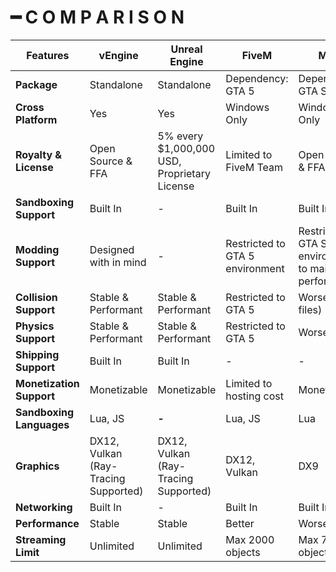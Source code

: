# ━ C O M P A R I S O N

| Features                 | vEngine                              | Unreal Engine                                | FiveM                           | MTA                                                      |
| ------------------------ | ------------------------------------ | -------------------------------------------- | ------------------------------- | -------------------------------------------------------- |
| **Package**              | Standalone                           | Standalone                                   | Dependency: GTA 5               | Dependency: GTA SA                                       |
| **Cross Platform**       | Yes                                  | Yes                                          | Windows Only                    | Windows Only                                             |
| **Royalty & License**    | Open Source & FFA                    | 5% every $1,000,000 USD, Proprietary License | Limited to FiveM Team           | Open Source & FFA                                        |
| **Sandboxing Support**   | Built In                             | -                                            | Built In                        | Built In                                                 |
| **Modding Support**      | Designed with in mind                | -                                            | Restricted to GTA 5 environment | Restricted to GTA SA environment to maintain performance |
| **Collision Support**    | Stable & Performant                  | Stable & Performant                          | Restricted to GTA 5             | Worse (.col files)                                       |
| **Physics Support**      | Stable & Performant                  | Stable & Performant                          | Restricted to GTA 5             | Worse                                                    |
| **Shipping Support**     | Built In                             | Built In                                     | -                               | -                                                        |
| **Monetization Support** | Monetizable                          | Monetizable                                  | Limited to hosting cost         | Monetizable                                              |
| **Sandboxing Languages** | Lua, JS                              | **-**                                        | Lua, JS                         | Lua                                                      |
| **Graphics**             | DX12, Vulkan (Ray-Tracing Supported) | DX12, Vulkan (Ray-Tracing Supported)         | DX12, Vulkan                    | DX9                                                      |
| **Networking**           | Built In                             | -                                            | Built In                        | Built In                                                 |
| **Performance**          | Stable                               | Stable                                       | Better                          | Worse                                                    |
| **Streaming Limit**      | Unlimited                            | Unlimited                                    | Max 2000 objects                | Max 700 objects                                          |

